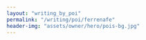 ```yaml
---
layout: "writing_by_poi"
permalink: "/writing/poi/ferrenafe"
header-img: "assets/owner/hero/pois-bg.jpg"
---
```

